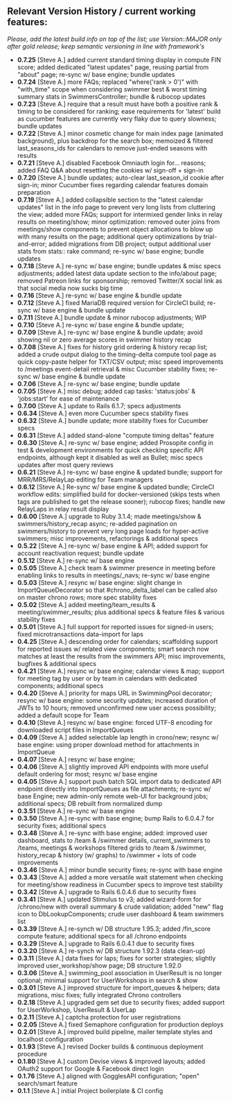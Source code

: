 ## Relevant Version History / current working features:

_Please, add the latest build info on top of the list; use Version::MAJOR only after gold release; keep semantic versioning in line with framework's_

- **0.7.25** [Steve A.] added current standard timing display in compute FIN score; added dedicated "latest updates" page, reusing partial from "about" page; re-sync w/ base engine; bundle updates
- **0.7.24** [Steve A.] more FAQs; replaced "where('rank > 0')" with "with_time" scope when considering swimmer best & worst timing summary stats in SwimmersController; bundle & rubocop updates
- **0.7.23** [Steve A.] require that a result must have both a positive rank & timing to be considered for ranking; ease requirements for 'latest' build as cucumber features are currently very flaky due to query slowness; bundle updates
- **0.7.22** [Steve A.] minor cosmetic change for main index page (animated background), plus backdrop for the search box; memoized & filtered last_seasons_ids for calendars to remove just-ended seasons with results
- **0.7.21** [Steve A.] disabled Facebook Omniauth login for... reasons; added FAQ Q&A about resetting the cookies w/ sign-off + sign-in
- **0.7.20** [Steve A.] bundle updates; auto-clear last_season_id cookie after sign-in; minor Cucumber fixes regarding calendar features domain preparation
- **0.7.19** [Steve A.] added collapsible section to the "latest calendar updates" list in the info page to prevent very long lists from cluttering the view; added more FAQs; support for intermixed gender links in relay results on meeting/show; minor optimization: removed outer joins from meetings/show components to prevent object allocations to blow up with many results on the page; additional query optimizations by trial-and-error; added migrations from DB project; output additional user stats from stats:: rake command; re-sync w/ base engine; bundle updates
- **0.7.18** [Steve A.] re-sync w/ base engine; bundle updates & misc specs adjustments; added latest data update section to the info/about page; removed Patreon links for sponsorship; removed Twitter/X social link as that social media now sucks big time
- **0.7.16** [Steve A.] re-sync w/ base engine & bundle update
- **0.7.12** [Steve A.] fixed MariaDB required version for CircleCI build; re-sync w/ base engine & bundle update
- **0.7.11** [Steve A.] bundle update & minor rubocop adjustments; WIP
- **0.7.10** [Steve A.] re-sync w/ base engine & bundle update;
- **0.7.09** [Steve A.] re-sync w/ base engine & bundle update; avoid showing nil or zero average scores in swimmer history recap
- **0.7.08** [Steve A.] fixes for history grid ordering & history recap list; added a crude output dialog to the timing-delta compute tool page as quick copy-paste helper for TXT/CSV output; misc speed improvements to /meetings event-detail retrieval & misc Cucumber stability fixes; re-sync w/ base engine & bundle update
- **0.7.06** [Steve A.] re-sync w/ base engine; bundle update
- **0.7.05** [Steve A.] misc debug; added cap tasks: 'status:jobs' & 'jobs:start' for ease of maintenance
- **0.7.00** [Steve A.] update to Rails 6.1.7; specs adjustments
- **0.6.34** [Steve A.] even more Cucumber specs stability fixes
- **0.6.32** [Steve A.] bundle update; more stability fixes for Cucumber specs
- **0.6.31** [Steve A.] added stand-alone "compute timing deltas" feature
- **0.6.30** [Steve A.] re-sync w/ base engine; added Prosopite config in test & development environments for quick checking specific API endpoints, although kept it disabled as well as Bullet; misc specs updates after most query reviews
- **0.6.21** [Steve A.] re-sync w/ base engine & updated bundle; support for MRR/MRS/RelayLap editing for Team managers
- **0.6.12** [Steve A.] Re-sync w/ base engine & updated bundle; CircleCI workflow edits: simplified build for docker-versioned (skips tests when tags are published to get the release sooner); rubocop fixes; handle new RelayLaps in relay result display
- **0.6.00** [Steve A.] upgrade to Ruby 3.1.4; made meetings/show & swimmers/history_recap async; re-added pagination on swimmers/history to prevent very long page loads for hyper-active swimmers; misc improvements, refactorings & additional specs
- **0.5.22** [Steve A.] re-sync w/ base engine & API; added support for account reactivation request; bundle update
- **0.5.12** [Steve A.] re-sync w/ base engine
- **0.5.05** [Steve A.] check team & swimmer presence in meeting before enabling links to results in meetings/_navs; re-sync w/ base engine
- **0.5.03** [Steve A.] resync w/ base engine: slight change in ImportQueueDecorator so that #chrono_delta_label can be called also on master chrono rows; more spec stability fixes
- **0.5.02** [Steve A.] added meeting/team_results & meeting/swimmer_results; plus additional specs & feature files & various stability fixes
- **0.5.01** [Steve A.] full support for reported issues for signed-in users; fixed microtransactions data-import for laps
- **0.4.25** [Steve A.] descending order for calendars; scaffolding support for reported issues w/ related view components; smart search now matches at least the results from the swimmers API; misc improvements, bugfixes & additional specs
- **0.4.21** [Steve A.] resync w/ base engine; calendar views & map; support for meeting tag by user or by team in calendars with dedicated components; additional specs
- **0.4.20** [Steve A.] priority for maps URL in SwimmingPool decorator; resync w/ base engine: some security updates; increased duration of JWTs to 10 hours; removed unconfirmed new user access possibility; added a default scope for Team
- **0.4.10** [Steve A.] resync w/ base engine: forced UTF-8 encoding for downloaded script files in ImportQueues
- **0.4.09** [Steve A.] added selectable lap length in crono/new; resync w/ base engine: using proper download method for attachments in ImportQueue
- **0.4.07** [Steve A.] resync w/ base engine;
- **0.4.06** [Steve A.] slightly improved API endpoints with more useful default ordering for most; resync w/ base engine
- **0.4.05** [Steve A.] support push batch SQL import data to dedicated API endpoint directly into ImportQueues as file attachments; re-sync w/ base Engine; new admin-only remote web-UI for background jobs; additional specs; DB rebuilt from normalized dump
- **0.3.51** [Steve A.] re-sync w/ base engine
- **0.3.50** [Steve A.] re-sync with base engine; bump Rails to 6.0.4.7 for security fixes; additional specs
- **0.3.48** [Steve A.] re-sync with base engine; added: improved user dashboard, stats to /team & /swimmer details, current_swimmers to /teams, meetings & workshops filtered grids to /team & /swimmer, history_recap & history (w/ graphs) to /swimmer + lots of code improvements
- **0.3.46** [Steve A.] minor bundle security fixes; re-sync with base engine
- **0.3.43** [Steve A.] added a more versatile wait statement when checking for meeting/show readiness in Cucumber specs to improve test stability
- **0.3.42** [Steve A.] upgrade to Rails 6.0.4.6 due to security fixes
- **0.3.41** [Steve A.] updated Stimulus to v3; added wizard-form for /chrono/new with overall summary & crude validation; added "new" flag icon to DbLookupComponents; crude user dashboard & team swimmers list
- **0.3.39** [Steve A.] re-synch w/ DB structure 1.95.3; added /fin_score compute feature; additional specs for all /chrono endpoints
- **0.3.29** [Steve A.] upgrade to Rails 6.0.4.1 due to security fixes
- **0.3.20** [Steve A.] re-synch w/ DB structure 1.92.3 (data clean-up)
- **0.3.11** [Steve A.] data fixes for laps; fixes for sorter strategies; slightly improved user_workshop/show page; DB structure 1.92.0
- **0.3.06** [Steve A.] swimming_pool association in UserResult is no longer optional; minimal support for UserWorkshops in search & show
- **0.3.01** [Steve A.] improved structure for import_queues & helpers; data migrations, misc fixes; fully integrated Chrono controllers
- **0.2.18** [Steve A.] upgraded gem set due to security fixes; added support for UserWorkshop, UserResult & UserLap
- **0.2.11** [Steve A.] captcha protection for user registrations
- **0.2.05** [Steve A.] fixed Semaphore configuration for production deploys
- **0.2.01** [Steve A.] improved build pipeline, mailer template styles and localhost configuration
- **0.1.93** [Steve A.] revised Docker builds & continuous deployment procedure
- **0.1.80** [Steve A.] custom Devise views & improved layouts; added OAuth2 support for Google & Facebook direct login
- **0.1.76** [Steve A.] aligned with GogglesAPI configuration; "open" search/smart feature
- **0.1.1** [Steve A.] initial Project boilerplate & CI config
